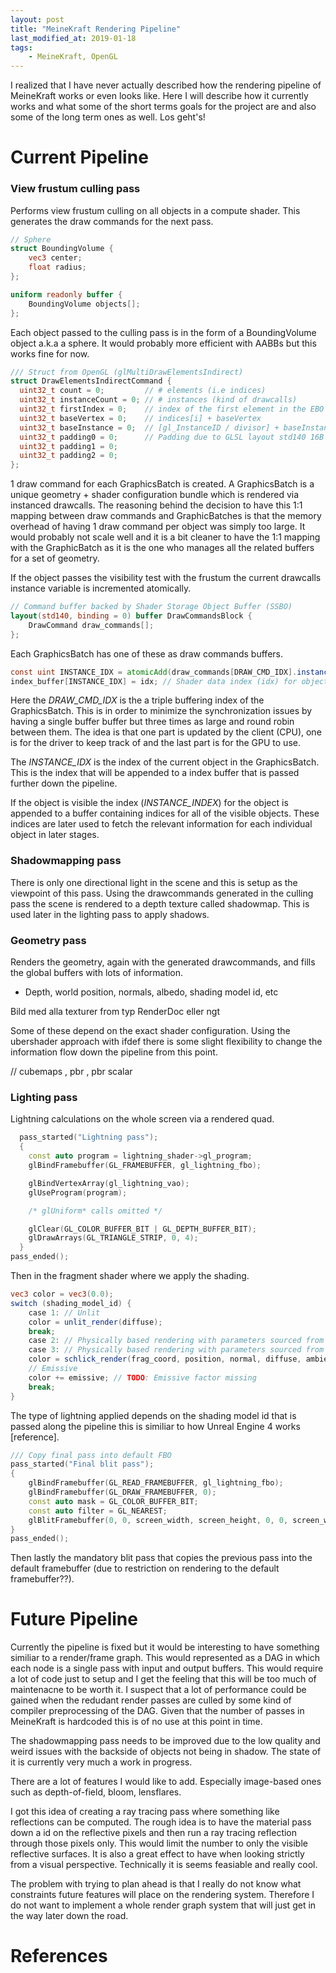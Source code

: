 ```yaml
---
layout: post
title: "MeineKraft Rendering Pipeline"
last_modified_at: 2019-01-18
tags:
    - MeineKraft, OpenGL
---
```


I realized that I have never actually described how the rendering pipeline of MeineKraft works or even looks like. Here I will describe how it currently works and what some of the short terms goals for the project are and also some of the long term ones as well. Los geht's!

# Current Pipeline

### View frustum culling pass
Performs view frustum culling on all objects in a compute shader. This generates the draw commands for the next pass.

```glsl
// Sphere
struct BoundingVolume {
    vec3 center; 
    float radius;
};

uniform readonly buffer {
    BoundingVolume objects[];
};
```

Each object passed to the culling pass is in the form of a BoundingVolume object a.k.a a sphere. It would probably more efficient with AABBs but this works fine for now.

```cpp
/// Struct from OpenGL (glMultiDrawElementsIndirect)
struct DrawElementsIndirectCommand {
  uint32_t count = 0;         // # elements (i.e indices)
  uint32_t instanceCount = 0; // # instances (kind of drawcalls)
  uint32_t firstIndex = 0;    // index of the first element in the EBO
  uint32_t baseVertex = 0;    // indices[i] + baseVertex
  uint32_t baseInstance = 0;  // [gl_InstanceID / divisor] + baseInstance
  uint32_t padding0 = 0;      // Padding due to GLSL layout std140 16B alignment rule
  uint32_t padding1 = 0;
  uint32_t padding2 = 0;
};
```

1 draw command for each GraphicsBatch is created. A GraphicsBatch is a unique geometry + shader configuration bundle which is rendered via instanced drawcalls. The reasoning behind the decision to have this 1:1 mapping between draw commands and GraphicBatches is that the memory overhead of having 1 draw command per object was simply too large. It would probably not scale well and it is a bit cleaner to have the 1:1 mapping with the GraphicBatch as it is the one who manages all the related buffers for a set of geometry.

If the object passes the visibility test with the frustum the current drawcalls instance variable is incremented atomically.

```glsl
// Command buffer backed by Shader Storage Object Buffer (SSBO)
layout(std140, binding = 0) buffer DrawCommandsBlock {
    DrawCommand draw_commands[];
};
```

Each GraphicsBatch has one of these as draw commands buffers.

```glsl
const uint INSTANCE_IDX = atomicAdd(draw_commands[DRAW_CMD_IDX].instanceCount, 1);
index_buffer[INSTANCE_IDX] = idx; // Shader data index (idx) for objects
```

Here the *DRAW_CMD_IDX* is the a triple buffering index of the GraphicsBatch. This is in order to minimize the synchronization issues by having a single buffer buffer but three times as large and round robin between them. The idea is that one part is updated by the client (CPU), one is for the driver to keep track of and the last part is for the GPU to use. 

The *INSTANCE_IDX* is the index of the current object in the GraphicsBatch. This is the index that will be appended to a index buffer that is passed further down the pipeline. 

If the object is visible the index (*INSTANCE_INDEX*) for the object is appended to a buffer containing indices for all of the visible objects. These indices are later used to fetch the relevant information for each individual object in later stages.


### Shadowmapping pass 
There is only one directional light in the scene and this is setup as the viewpoint of this pass. 
Using the drawcommands generated in the culling pass the scene is rendered to a depth texture called shadowmap. This is used later in the lighting pass to apply shadows.

### Geometry pass
Renders the geometry, again with the generated drawcommands, and fills the global buffers with lots of information. 
* Depth, world position, normals, albedo, shading model id, etc

 Bild med alla texturer from typ RenderDoc eller ngt

Some of these depend on the exact shader configuration. Using the ubershader approach with ifdef there is some slight flexibility to change the information flow down the pipeline from this point.

// cubemaps , pbr , pbr scalar

### Lighting pass
Lightning calculations on the whole screen via a rendered quad. 

```cpp
  pass_started("Lightning pass");
  {
    const auto program = lightning_shader->gl_program;
    glBindFramebuffer(GL_FRAMEBUFFER, gl_lightning_fbo);

    glBindVertexArray(gl_lightning_vao);
    glUseProgram(program);

    /* glUniform* calls omitted */

    glClear(GL_COLOR_BUFFER_BIT | GL_DEPTH_BUFFER_BIT);
    glDrawArrays(GL_TRIANGLE_STRIP, 0, 4);
  }
pass_ended();
```

Then in the fragment shader where we apply the shading.

```glsl
vec3 color = vec3(0.0);
switch (shading_model_id) {
    case 1: // Unlit
    color = unlit_render(diffuse);
    break;     
    case 2: // Physically based rendering with parameters sourced from textures
    case 3: // Physically based rendering with parameters sourced from scalars
    color = schlick_render(frag_coord, position, normal, diffuse, ambient_occlusion);
    // Emissive
    color += emissive; // TODO: Emissive factor missing
    break;
}
```

The type of lightning applied depends on the shading model id that is passed along the pipeline this is similiar to how Unreal Engine 4 works [reference]. 


```cpp
/// Copy final pass into default FBO
pass_started("Final blit pass");
{
    glBindFramebuffer(GL_READ_FRAMEBUFFER, gl_lightning_fbo);
    glBindFramebuffer(GL_DRAW_FRAMEBUFFER, 0);
    const auto mask = GL_COLOR_BUFFER_BIT;
    const auto filter = GL_NEAREST;
    glBlitFramebuffer(0, 0, screen_width, screen_height, 0, 0, screen_width, screen_height, mask, filter);
}
pass_ended();
```

Then lastly the mandatory blit pass that copies the previous pass into the default framebuffer (due to restriction on rendering to the default framebuffer??).

# Future Pipeline
Currently the pipeline is fixed but it would be interesting to have something similiar to a render/frame graph. This would represented as a DAG in which each node is a single pass with input and output buffers. This would require a lot of code just to setup and I get the feeling that this will be too much of maintenacne to be worth it. I suspect that a lot of performance could be gained when the redudant render passes are culled by some kind of compiler preprocessing of the DAG. Given that the number of passes in MeineKraft is hardcoded this is of no use at this point in time.

The shadowmapping pass needs to be improved due to the low quality and weird issues with the backside of objects not being in shadow. The state of it is currently very much a work in progress.

There are a lot of features I would like to add. Especially image-based ones such as depth-of-field, bloom, lensflares. 

I got this idea of creating a ray tracing pass where something like reflections can be computed. The rough idea is to have the material pass down a id on the reflective pixels and then run a ray tracing reflection through those pixels only. This would limit the number to only the visible reflective surfaces. It is also a great effect to have when looking strictly from a visual perspective. Technically it is seems feasiable and really cool.

The problem with trying to plan ahead is that I really do not know what constraints future features will place on the rendering system. Therefore I do not want to implement a whole render graph system that will just get in the way later down the road. 

# References
